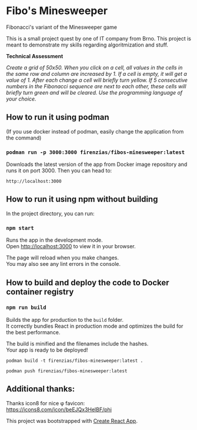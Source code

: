 # Fibo's Minesweeper
Fibonacci's variant of the Minesweeper game

This is a small project quest by one of IT company from Brno. This project is meant to demonstrate my skills regarding algoritmization and stuff.

**Technical Assessment**

_Create a grid of 50x50. When you click on a cell, all values in the cells in the same row and column are increased  by 1. If a cell is empty, it will get a value of 1. After each change a cell will briefly turn yellow. If 5 consecutive numbers in the Fibonacci sequence are next to each other, these cells will briefly turn green and will be cleared. Use the programming language of your choice._

## How to run it using podman
(If you use docker instead of podman, easily change the application from the command)

### `podman run -p 3000:3000 firenzias/fibos-minesweeper:latest`
Downloads the latest version of the app from Docker image repository and runs it on port 3000. Then you can head to:

`http://localhost:3000`


## How to run it using npm without building

In the project directory, you can run:

### `npm start`

Runs the app in the development mode.\
Open [http://localhost:3000](http://localhost:3000) to view it in your browser.

The page will reload when you make changes.\
You may also see any lint errors in the console.

## How to build and deploy the code to Docker container registry

### `npm run build`

Builds the app for production to the `build` folder.\
It correctly bundles React in production mode and optimizes the build for the best performance.

The build is minified and the filenames include the hashes.\
Your app is ready to be deployed!

`podman build -t firenzias/fibos-minesweeper:latest .`

`podman push firenzias/fibos-minesweeper:latest`

## Additional thanks:
Thanks icon8 for nice φ favicon: https://icons8.com/icon/beEJQx3HelBF/phi

This project was bootstrapped with [Create React App](https://github.com/facebook/create-react-app).
